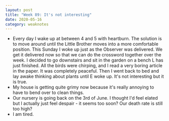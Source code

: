 ```yaml
---
layout: post
title: "Week 89: It's not interesting"
date: 2020-05-16
category: weaknotes
---
```

* Every day I wake up at between 4 and 5 with heartburn. The solution is to move around until the Little Brother moves into a more comfortable position. This Sunday I woke up just as the Observer was delivered. We get it delivered now so that we can do the crossword together over the week. I decided to go downstairs and sit in the garden on a bench L has just finished. All the birds were chirping, and I read a very boring article in the paper. It was completely peaceful. Then I went back to bed and lay awake thinking about plants until E woke up. It's not interesting but it is true.
* My house is getting quite grimy now because it's really annoying to have to bend over to clean things.
* Our nursery is going back on the 3rd of June. I thought I'd feel elated but I actually just feel despair - it seems too soon? Our death rate is still too high?
* I am tired.
